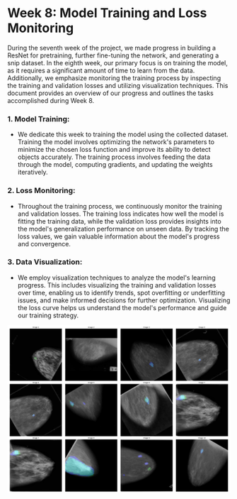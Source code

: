 # Week 8: Model Training and Loss Monitoring

During the seventh week of the project, we made progress in building a ResNet for pretraining, further fine-tuning the network, and generating a snip dataset. In the eighth week, our primary focus is on training the model, as it requires a significant amount of time to learn from the data. Additionally, we emphasize monitoring the training process by inspecting the training and validation losses and utilizing visualization techniques. This document provides an overview of our progress and outlines the tasks accomplished during Week 8.

### 1. Model Training:
   - We dedicate this week to training the model using the collected dataset. Training the model involves optimizing the network's parameters to minimize the chosen loss function and improve its ability to detect objects accurately. The training process involves feeding the data through the model, computing gradients, and updating the weights iteratively.

### 2. Loss Monitoring:
   - Throughout the training process, we continuously monitor the training and validation losses. The training loss indicates how well the model is fitting the training data, while the validation loss provides insights into the model's generalization performance on unseen data. By tracking the loss values, we gain valuable information about the model's progress and convergence.

### 3. Data Visualization:
   - We employ visualization techniques to analyze the model's learning progress. This includes visualizing the training and validation losses over time, enabling us to identify trends, spot overfitting or underfitting issues, and make informed decisions for further optimization. Visualizing the loss curve helps us understand the model's performance and guide our training strategy.

   ![Visualization](../res/visualisation.png)
